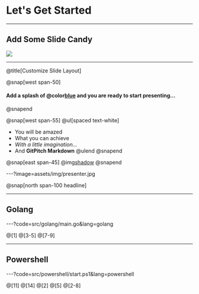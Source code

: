 # Let's Get Started

---

## Add Some Slide Candy

![](assets/img/presentation.png)

---
@title[Customize Slide Layout]

@snap[west span-50]

#### Add a splash of @color[blue](**color**) and you are ready to start presenting...

@snapend

@snap[west span-55]
@ul[spaced text-white]

- You will be amazed
- What you can achieve
- *With a little imagination...*
- And **GitPitch Markdown**
@ulend
@snapend

@snap[east span-45]
@img[shadow](assets/img/conference.png)
@snapend

---?image=assets/img/presenter.jpg

@snap[north span-100 headline]

---

## Golang

---?code=src/golang/main.go&lang=golang

@[1]
@[3-5]
@[7-9]

---

## Powershell

---?code=src/powershell/start.ps1&lang=powershell

@[11]
@[14]
@[2]
@[5]
@[2-8]